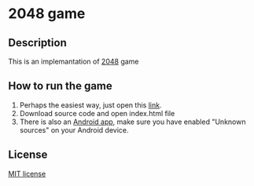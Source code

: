 # 2048 game
## Description
This is an implemantation of [2048](https://en.wikipedia.org/wiki/2048_(video_game)) game
## How to run the game
1. Perhaps the easiest way, just open this [link](https://surenenfiajyan.github.io/2048/).
2. Download source code and open index.html file
3. There is also an [Android app](https://raw.githubusercontent.com/surenenfiajyan/files/main/2048.apk), make sure you have enabled "Unknown sources" on your Android device.
## License
[MIT license](https://github.com/surenenfiajyan/guess-color/blob/main/LICENSE)
